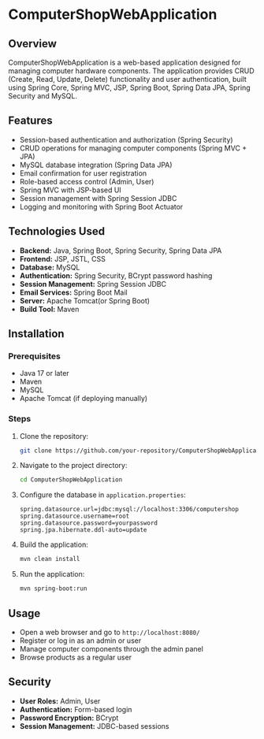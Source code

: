 # ComputerShopWebApplication

## Overview
ComputerShopWebApplication is a web-based application designed for managing computer hardware components. The application provides CRUD (Create, Read, Update, Delete) functionality and user authentication, built using Spring Core, Spring MVC, JSP, Spring Boot, Spring Data JPA, Spring Security and MySQL.

## Features
- Session-based authentication and authorization (Spring Security)
- CRUD operations for managing computer components (Spring MVC + JPA)
-  MySQL database integration (Spring Data JPA)
- Email confirmation for user registration
- Role-based access control (Admin, User)
- Spring MVC with JSP-based UI
- Session management with Spring Session JDBC
- Logging and monitoring with Spring Boot Actuator

## Technologies Used
- **Backend:** Java, Spring Boot, Spring Security, Spring Data JPA
- **Frontend:** JSP, JSTL, CSS
- **Database:** MySQL
- **Authentication:** Spring Security, BCrypt password hashing
- **Session Management:** Spring Session JDBC
- **Email Services:** Spring Boot Mail
- **Server:** Apache Tomcat(or Spring Boot)
- **Build Tool:** Maven

## Installation
### Prerequisites
- Java 17 or later
- Maven
- MySQL
- Apache Tomcat (if deploying manually)

### Steps
1. Clone the repository:
   ```sh
   git clone https://github.com/your-repository/ComputerShopWebApplication.git
   ```
2. Navigate to the project directory:
   ```sh
   cd ComputerShopWebApplication
   ```
3. Configure the database in `application.properties`:
   ```properties
   spring.datasource.url=jdbc:mysql://localhost:3306/computershop
   spring.datasource.username=root
   spring.datasource.password=yourpassword
   spring.jpa.hibernate.ddl-auto=update
   ```
4. Build the application:
   ```sh
   mvn clean install
   ```
5. Run the application:
   ```sh
   mvn spring-boot:run
   ```

## Usage
- Open a web browser and go to `http://localhost:8080/`
- Register or log in as an admin or user
- Manage computer components through the admin panel
- Browse products as a regular user

## Security
- **User Roles:** Admin, User
- **Authentication:** Form-based login
- **Password Encryption:** BCrypt
- **Session Management:** JDBC-based sessions



